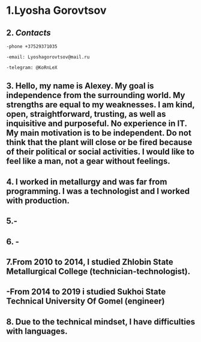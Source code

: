 # 1.**Lyosha Gorovtsov**  

## 2. *Contacts*
    -phone +37529371035

    -email: Lyoshagorovtsov@mail.ru

    -telegram: @KoRnLeX 

## 3. Hello, my name is Alexey. My goal is independence from the surrounding world. My strengths are equal to my weaknesses. I am kind, open, straightforward, trusting, as well as inquisitive and purposeful. No experience in IT. My main motivation is to be independent. Do not think that the plant will close or be fired because of their political or social activities. I would like to feel like a man, not a gear without feelings.  

## 4. I worked in metallurgy and was far from programming. I was a technologist and I worked with production.  

## 5.-  

## 6. -  

## 7.From 2010 to 2014, I studied Zhlobin State Metallurgical College (technician-technologist).  

## -From 2014 to 2019 i studied Sukhoi State Technical University Of Gomel (engineer)  

## 8. Due to the technical mindset, I have difficulties with languages.  
